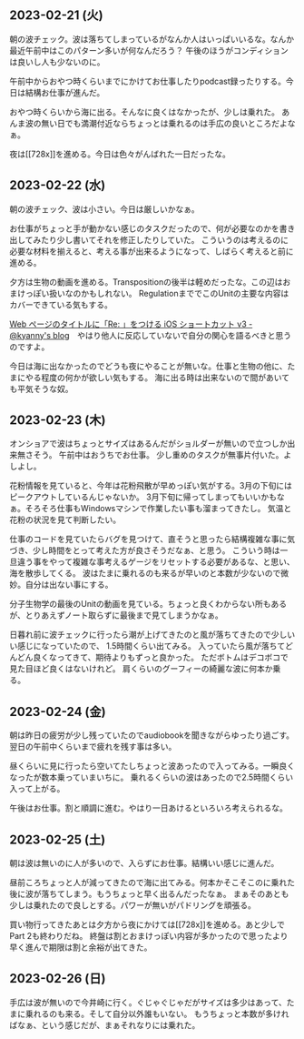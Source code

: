 ## 2023-02-21 (火)

朝の波チェック。波は落ちてしまっているがなんか人はいっぱいいるな。なんか最近午前中はこのパターン多いが何なんだろう？
午後のほうがコンディションは良いし人も少ないのに。

午前中からおやつ時くらいまでにかけてお仕事したりpodcast録ったりする。今日は結構お仕事が進んだ。

おやつ時くらいから海に出る。そんなに良くはなかったが、少しは乗れた。
あんま波の無い日でも満潮付近ならちょっとは乗れるのは手広の良いところだよなぁ。

夜は[[728x]]を進める。今日は色々がんばれた一日だったな。

## 2023-02-22 (水)

朝の波チェック、波は小さい。今日は厳しいかなぁ。

お仕事がちょっと手が動かない感じのタスクだったので、何が必要なのかを書き出してみたり少し書いてそれを修正したりしていた。
こういうのは考えるのに必要な材料を揃えると、考える事が出来るようになって、しばらく考えると前に進める。

夕方は生物の動画を進める。Transpositionの後半は軽めだったな。この辺はおまけっぽい扱いなのかもしれない。
RegulationまででこのUnitの主要な内容はカバーできている気もする。

[Web ページのタイトルに「Re: 」をつける iOS ショートカット v3 - @kyanny's blog](https://blog.kyanny.me/entry/2023/02/21/230807)　やはり他人に反応していないで自分の関心を語るべきと思うのですよ。

今日は海に出なかったのでどうも夜にやることが無いな。仕事と生物の他に、たまにやる程度の何かが欲しい気もする。
海に出る時は出来ないので間があいても平気そうな奴。

## 2023-02-23 (木)

オンショアで波はちょっとサイズはあるんだがショルダーが無いので立つしか出来無さそう。
午前中はおうちでお仕事。
少し重めのタスクが無事片付いた。よしよし。

花粉情報を見ていると、今年は花粉飛散が早めっぽい気がする。3月の下旬にはピークアウトしているんじゃないか。
3月下旬に帰ってしまってもいいかもなぁ。そろそろ仕事もWindowsマシンで作業したい事も溜まってきたし。
気温と花粉の状況を見て判断したい。

仕事のコードを見ていたらバグを見つけて、直そうと思ったら結構複雑な事に気づき、少し時間をとって考えた方が良さそうだなぁ、と思う。
こういう時は一旦違う事をやって複雑な事考えるゲージをリセットする必要があるな、と思い、
海を散歩してくる。
波はたまに乗れるのも来るが早いのと本数が少ないので微妙。自分は出ない事にする。

分子生物学の最後のUnitの動画を見ている。ちょっと良くわからない所もあるが、とりあえずノート取らずに最後まで見てしまうかなぁ。

日暮れ前に波チェックに行ったら潮が上げてきたのと風が落ちてきたので少しいい感じになっていたので、
1.5時間くらい出てみる。
入っていたら風が落ちてどんどん良くなってきて、期待よりもずっと良かった。
ただボトムはデコボコで見た目ほど良くはないけれど。
肩くらいのグーフィーの綺麗な波に何本か乗る。

## 2023-02-24 (金)

朝は昨日の疲労が少し残っていたのでaudiobookを聞きながらゆったり過ごす。翌日の午前中くらいまで疲れを残す事は多い。

昼くらいに見に行ったら空いてたしちょっと波あったので入ってみる。一瞬良くなったが数本乗っていまいちに。
乗れるくらいの波はあったので2.5時間くらい入って上がる。

午後はお仕事。割と順調に進む。やはり一日あけるといろいろ考えられるな。

## 2023-02-25 (土)

朝は波は無いのに人が多いので、入らずにお仕事。結構いい感じに進んだ。

昼前ころちょっと人が減ってきたので海に出てみる。何本かそこそこのに乗れた後に波が落ちてしまう。もうちょっと早く出るんだったなぁ。
まぁそのあとも少しは乗れたので良しとする。パワーが無いがパドリングを頑張る。

買い物行ってきたあとは夕方から夜にかけては[[728x]]を進める。あと少しでPart 2も終わりだね。
終盤は割とおまけっぽい内容が多かったので思ったより早く進んで期限は割と余裕が出てきた。

## 2023-02-26 (日)

手広は波が無いので今井崎に行く。ぐじゃぐじゃだがサイズは多少はあって、たまに乗れるのも来る。そして自分以外誰もいない。
もうちょっと本数が多ければなぁ、という感じだが、まぁそれなりには乗れた。